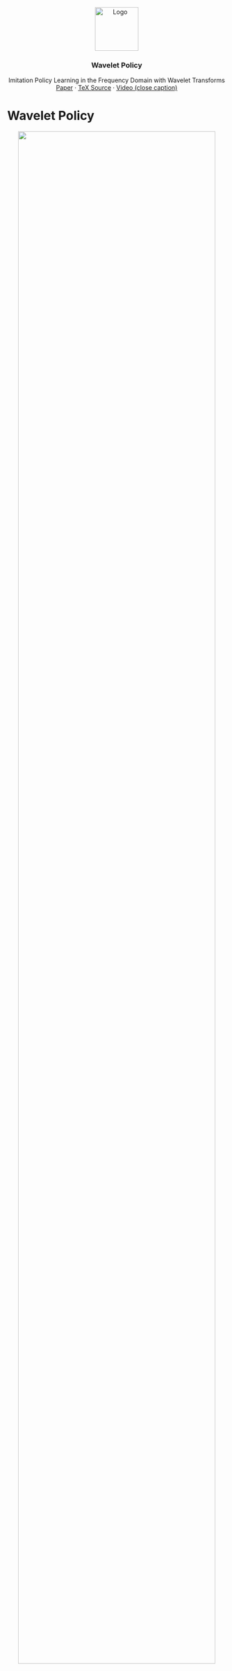 <a name="readme-top"></a> <br />

<div align="center">
  <a href="https://github.com/lurenjia384/Wavelet_Policy">
    <img src="images/logo.png" alt="Logo" width="100" height="100">
  </a>

  <h3 align="center">Wavelet Policy</h3>

  <p align="center">
    Imitation Policy Learning in the Frequency Domain with Wavelet Transforms  
    <br />
    <a href="https://arxiv.org/pdf/2504.04991">Paper</a>
    ·
    <a href="https://arxiv.org/src/2504.04991">TeX Source</a>
    ·
    <a href="https://www.youtube.com/watch?v=ak8riKGEG0s">Video (close caption)</a>
  </p>
</div>

# Wavelet Policy

<p align="center"><img src="images/head.png" width="95%"/></p>

> 🔍 **Abstract:**
> Most imitation learning policies treat the problem as a time-series prediction task, directly mapping high-dimensional observations—such as visual input and proprioception—into action space. While time-series methods focus on spatial-domain modeling, they often overlook inherent temporal patterns in action sequences. To address this, we recast imitation learning policies in the frequency domain and propose **Wavelet Policy**. Our approach applies discrete wavelet transforms (WT) for feature preprocessing, then uses a Single-Encoder-Multiple-Decoder (SE2MD) architecture to extract multi-scale frequency-domain features. To further enrich feature mapping and boost capacity, we insert a Learnable Frequency-Domain Filter (LFDF) after each frequency decoder, improving robustness under varying visual conditions. Experiments show that Wavelet Policy outperforms state-of-the-art end-to-end methods by over 10 % across four challenging robotic-arm tasks while keeping model size comparable. In long-horizon settings, its performance degrades more gracefully as task complexity increases. The code will be released publicly.

---

## 📝 Striving for a Simple and Efficient Embodied Intelligence Model

<p align="center"><img src="images/model.png" width="95%"/></p>

---

## 💻 System Requirements

| Component        | Requirement                              |
| ---------------- | ---------------------------------------- |
| Operating System | Ubuntu 20.04                             |
| GPU Memory       | Training: ≥ 4 GB; Inference: ≥ 2 GB      |
| Disk Space       | 100–200 GB (datasets)                    |
| GPU Support      | NVIDIA GPU with CUDA support recommended |

> 📌 For detailed hardware specs, see the “Experimental Setup” section in the paper.

---

## ⚙️ Environment Configuration

We recommend using a `conda` environment. Quick install steps:

```bash
git clone https://github.com/lurenjia384/Wavelet_Policy
cd Wavelet_Policy

# Create conda environment
conda create -n Wavelet_Policy python=3.7.16 -y
conda activate Wavelet_Policy

# Install dependencies
pip install -r requirements.txt
```

---

## 📁 Project Structure

```bash
Wavelet_Policy/
├── images              # Images for GitHub display
├── pre_model           # Pretrained models
├── log                 # Log files
├── assets              # Robot fixtures or CAD assets
├── pytorch_wavelets    # Wavelet transform utilities
├── vid_path            # Saved inference videos
├── infer.py            # Inference script
├── model.py            # Network definitions
├── utils.py            # Configuration and helper code
├── requirements.txt    # Python dependencies
├── LICENSE
└── README.md
```

---

## 🔗 Pre-trained Model Download

Pre-trained weights and configurations are available on Hugging Face:

👉 [WaveletPolicy-base](https://huggingface.co/lurenjia384/wavelet_policy_model)

| Cameras |       Dataset      | Params (M) | Download (closed)                                                                                                                |
| :-----: | :----------------: | :--------: | :------------------------------------------------------------------------------------------------------------------------------- |
|   One   |    Transfer Cube   |    17.22   | [best\_model\_11.pt](https://huggingface.co/lurenjia384/wavelet_policy_model/resolve/main/task_1/best_model_11.pt?download=true) |
|   Two   |    Transfer Cube   |      —     | coming soon                                                                                                                      |
|   One   | Bimanual Insertion |    17.22   | coming soon                                                                                                                      |
|   Two   | Bimanual Insertion |      —     | coming soon                                                                                                                      |
|   One   |    Transfer Plus   |    17.22   | [best\_model\_13.pt](https://huggingface.co/lurenjia384/wavelet_policy_model/resolve/main/task_3/best_model_13.pt?download=true) |
|   Two   |    Transfer Plus   |      —     | coming soon                                                                                                                      |
|   One   |  Stack Two Blocks  |    17.22   | coming soon                                                                                                                      |
|   Two   |  Stack Two Blocks  |      —     | coming soon                                                                                                                      |

After downloading, place the model files under:

```
Wavelet_Policy/
├── pre_model
```

You can also load models directly with `huggingface_hub` (no need for `--netdir` or `--stats_path`):

```python
from huggingface_hub import hf_hub_download

model_path = hf_hub_download(
    repo_id="lurenjia384/wavelet_policy_model",
    filename="task_3/best_model_13.pt"
)
stats_path = hf_hub_download(
    repo_id="lurenjia384/wavelet_policy_model",
    filename="task_3/task_3.pkl"
)
```

---

## 🚀 Quick Start

**Run inference:**

```bash
python infer.py --task_name {task_name} \
                --stats_path {data_pkl_path.pkl} \
                --netdir {model_path.pt} \
                --no_visualization {0|1}
```

**Example** (Transfer Plus task, with visualization enabled):

```bash
python infer.py --task_name sim_transfer_cube_scripted_plus --no_visualization 0
```

Other valid values for `--task_name` are:

* `sim_transfer_cube_scripted` — Transfer Cube
* `sim_insertion_scripted` — Bimanual Insertion
* `Put` — Stack Two Blocks

**Train the model:**
Coming soon…

---

## 📊 Experimental Results

**Table:** Success rates (%) of Wavelet Policy vs. five baselines across four tasks and three stages

| Model     |   TC-1 |   TC-2 |   TC-3 |   BI-1 |   BI-2 |   BI-3 |   TP-1 |   TP-2 |   TP-3 |   ST-1 |   ST-2 |   ST-3 |
| --------- | -----: | -----: | -----: | -----: | -----: | -----: | -----: | -----: | -----: | -----: | -----: | -----: |
| DP (DDIM) |      9 |      6 |      4 |      4 |      3 |      1 |      2 |      1 |      1 |      1 |      1 |      1 |
| ACT       |     98 |     96 |     94 |     81 |     73 |     68 |     66 |     57 |     57 |     85 |     67 |     50 |
| NL-ACT    |     94 |     91 |     90 |     83 |     74 |     70 |     62 |     55 |     55 |     82 |     65 |     48 |
| HACT-Vq   |     98 |     98 |     97 |     87 |     82 |     76 | **79** |     68 |     68 |     90 |     76 |     55 |
| InterACT  | **98** |     88 |     82 | **88** |     78 |     44 |      — |      — |      — |      — |      — |      — |
| Ours      |     98 | **98** | **97** |     87 | **82** | **78** |     78 | **70** | **70** | **96** | **79** | **59** |

> **Note:** Bold entries denote the best performance in each column.
> `—` indicates no experiment for that method.
> `TC`: Transfer Cube; `BI`: Bimanual Insertion; `TP`: Transfer Plus; `ST`: Stack Two Blocks.
> The number after each task name indicates the stage.
> See the paper for full experimental details.

---

## 📬 Contact

If you encounter any issues, please open an [issue](https://github.com/lurenjia384/Wavelet_Policy/issues) or email the author:

* 📧 [ccyang@zjut.edu.cn](mailto:ccyang@zjut.edu.cn)

As mentioned in the paper’s conclusion, we will continue to improve the model and advance real-robot validation ⭐.

We welcome feedback and collaboration opportunities 📫.

---

## ❤️ Acknowledgments

We gratefully acknowledge the following resources and contributors:

1. **[DISCOVER Robotics](https://air.tsinghua.edu.cn/info/1147/2175.htm)** — An open platform for Embodied Artificial Intelligence research.
2. **[ACT](https://github.com/tonyzhaozh/act)** — Used for baseline data generation.
3. **[pytorch\_wavelets](https://github.com/fbcotter/pytorch_wavelets)** — Wavelet transform utilities.
4. **[ZJU](https://pi.zju.edu.cn/)** — Support from the graduate school.
5. **[ZJUT](https://ie.zjut.edu.cn/)** — Support from my alma mater.

Special thanks to my senior colleagues and advisor for their guidance and contributions.
Thanks to all contributors and supporters who help us improve this project!

---

## 🔗 BibTeX Citation

```bibtex
@article{yang2025wavelet,
  title   = {Wavelet Policy: Imitation Policy Learning in Frequency Domain with Wavelet Transforms},
  author  = {Yang, Changchuan and Dong, Yuhang and Tian, Guanzhong and Ge, Haizhou and Zhu, Hongrui},
  journal = {arXiv preprint arXiv:2504.04991},
  year    = {2025}
}
```
